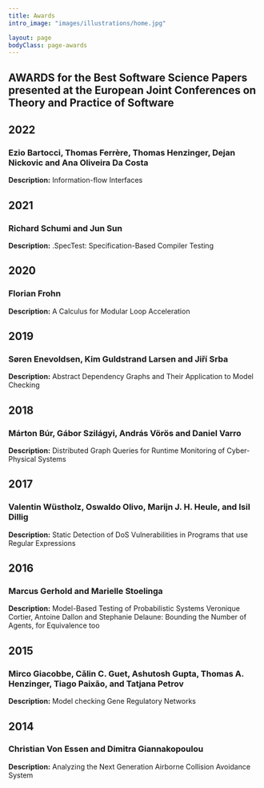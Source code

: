 ```yaml
---
title: Awards
intro_image: "images/illustrations/home.jpg"

layout: page
bodyClass: page-awards
---
```


## AWARDS for the Best Software Science Papers presented at the European Joint Conferences on Theory and Practice of Software



## 2022

### Ezio Bartocci, Thomas Ferrère, Thomas Henzinger, Dejan Nickovic and Ana Oliveira Da Costa



**Description:**  Information-flow Interfaces

## 2021

### Richard Schumi and Jun Sun



**Description:** .SpecTest: Specification-Based Compiler Testing



## 2020

### Florian Frohn



**Description:** A Calculus for Modular Loop Acceleration

## 2019

### Søren Enevoldsen, Kim Guldstrand Larsen and Jiří Srba



**Description:** Abstract Dependency Graphs and Their Application to Model Checking

## 2018

### Márton Búr, Gábor Szilágyi, András Vörös and Daniel Varro



**Description:** Distributed Graph Queries for Runtime Monitoring of Cyber-Physical Systems

## 2017

### Valentin Wüstholz, Oswaldo Olivo, Marijn J. H. Heule, and Isil Dillig



**Description:** Static Detection of DoS Vulnerabilities in Programs that use Regular Expressions

## 2016

### Marcus Gerhold and Marielle Stoelinga



**Description:**  Model-Based Testing of  Probabilistic Systems 
Veronique Cortier, Antoine Dallon and Stephanie Delaune: Bounding the Number of Agents, for Equivalence too 

## 2015

### Mirco Giacobbe, Călin C. Guet, Ashutosh Gupta, Thomas A. Henzinger, Tiago Paixão, and Tatjana Petrov



**Description:**   Model checking Gene Regulatory Networks

## 2014

### Christian Von Essen and Dimitra Giannakopoulou



**Description:**   Analyzing the Next Generation Airborne Collision Avoidance System
